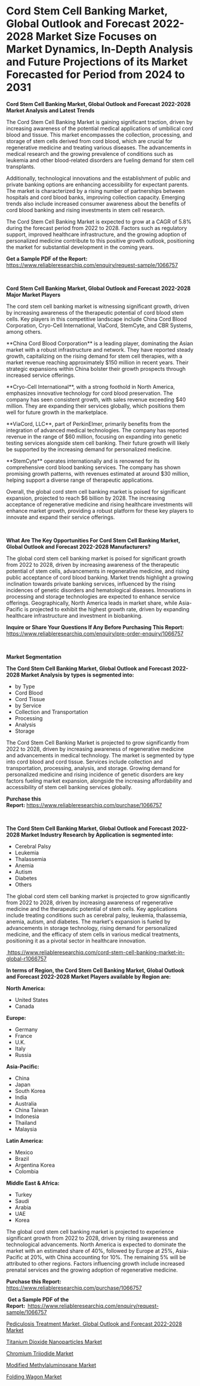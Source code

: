 <p><h1>Cord Stem Cell Banking Market, Global Outlook and Forecast 2022-2028 Market Size Focuses on Market Dynamics, In-Depth Analysis and Future Projections of its Market Forecasted for Period from 2024 to 2031</h1></p><p><strong>Cord Stem Cell Banking Market, Global Outlook and Forecast 2022-2028 Market Analysis and Latest Trends</strong></p>
<p><p>The Cord Stem Cell Banking Market is gaining significant traction, driven by increasing awareness of the potential medical applications of umbilical cord blood and tissue. This market encompasses the collection, processing, and storage of stem cells derived from cord blood, which are crucial for regenerative medicine and treating various diseases. The advancements in medical research and the growing prevalence of conditions such as leukemia and other blood-related disorders are fueling demand for stem cell transplants. </p><p>Additionally, technological innovations and the establishment of public and private banking options are enhancing accessibility for expectant parents. The market is characterized by a rising number of partnerships between hospitals and cord blood banks, improving collection capacity. Emerging trends also include increased consumer awareness about the benefits of cord blood banking and rising investments in stem cell research.</p><p>The Cord Stem Cell Banking Market is expected to grow at a CAGR of 5.8% during the forecast period from 2022 to 2028. Factors such as regulatory support, improved healthcare infrastructure, and the growing adoption of personalized medicine contribute to this positive growth outlook, positioning the market for substantial development in the coming years.</p></p>
<p><strong>Get a Sample PDF of the Report:&nbsp;</strong> <a href="https://www.reliableresearchiq.com/enquiry/request-sample/1066757">https://www.reliableresearchiq.com/enquiry/request-sample/1066757</a></p>
<p>&nbsp;</p>
<p><strong>Cord Stem Cell Banking Market, Global Outlook and Forecast 2022-2028 Major Market Players</strong></p>
<p><p>The cord stem cell banking market is witnessing significant growth, driven by increasing awareness of the therapeutic potential of cord blood stem cells. Key players in this competitive landscape include China Cord Blood Corporation, Cryo-Cell International, ViaCord, StemCyte, and CBR Systems, among others.</p><p>**China Cord Blood Corporation** is a leading player, dominating the Asian market with a robust infrastructure and network. They have reported steady growth, capitalizing on the rising demand for stem cell therapies, with a market revenue reaching approximately $150 million in recent years. Their strategic expansions within China bolster their growth prospects through increased service offerings.</p><p>**Cryo-Cell International**, with a strong foothold in North America, emphasizes innovative technology for cord blood preservation. The company has seen consistent growth, with sales revenue exceeding $40 million. They are expanding their services globally, which positions them well for future growth in the marketplace.</p><p>**ViaCord, LLC**, part of PerkinElmer, primarily benefits from the integration of advanced medical technologies. The company has reported revenue in the range of $60 million, focusing on expanding into genetic testing services alongside stem cell banking. Their future growth will likely be supported by the increasing demand for personalized medicine.</p><p>**StemCyte** operates internationally and is renowned for its comprehensive cord blood banking services. The company has shown promising growth patterns, with revenues estimated at around $30 million, helping support a diverse range of therapeutic applications.</p><p>Overall, the global cord stem cell banking market is poised for significant expansion, projected to reach $6 billion by 2028. The increasing acceptance of regenerative medicine and rising healthcare investments will enhance market growth, providing a robust platform for these key players to innovate and expand their service offerings.</p></p>
<p>&nbsp;</p>
<p><strong>What Are The Key Opportunities For Cord Stem Cell Banking Market, Global Outlook and Forecast 2022-2028 Manufacturers?</strong></p>
<p><p>The global cord stem cell banking market is poised for significant growth from 2022 to 2028, driven by increasing awareness of the therapeutic potential of stem cells, advancements in regenerative medicine, and rising public acceptance of cord blood banking. Market trends highlight a growing inclination towards private banking services, influenced by the rising incidences of genetic disorders and hematological diseases. Innovations in processing and storage technologies are expected to enhance service offerings. Geographically, North America leads in market share, while Asia-Pacific is projected to exhibit the highest growth rate, driven by expanding healthcare infrastructure and investment in biobanking.</p></p>
<p><strong>Inquire or Share Your Questions If Any Before Purchasing This Report:</strong> <a href="https://www.reliableresearchiq.com/enquiry/pre-order-enquiry/1066757">https://www.reliableresearchiq.com/enquiry/pre-order-enquiry/1066757</a></p>
<p>&nbsp;</p>
<p><strong>Market Segmentation</strong></p>
<p><strong>The Cord Stem Cell Banking Market, Global Outlook and Forecast 2022-2028 Market Analysis by types is segmented into:</strong></p>
<p><ul><li>by Type</li><li>Cord Blood</li><li>Cord Tissue</li><li>by Service</li><li>Collection and Transportation</li><li>Processing</li><li>Analysis</li><li>Storage</li></ul></p>
<p><p>The Cord Stem Cell Banking Market is projected to grow significantly from 2022 to 2028, driven by increasing awareness of regenerative medicine and advancements in medical technology. The market is segmented by type into cord blood and cord tissue. Services include collection and transportation, processing, analysis, and storage. Growing demand for personalized medicine and rising incidence of genetic disorders are key factors fueling market expansion, alongside the increasing affordability and accessibility of stem cell banking services globally.</p></p>
<p><strong>Purchase this Report:&nbsp;</strong><a href="https://www.reliableresearchiq.com/purchase/1066757">https://www.reliableresearchiq.com/purchase/1066757</a></p>
<p>&nbsp;</p>
<p><strong>The Cord Stem Cell Banking Market, Global Outlook and Forecast 2022-2028 Market Industry Research by Application is segmented into:</strong></p>
<p><ul><li>Cerebral Palsy</li><li>Leukemia</li><li>Thalassemia</li><li>Anemia</li><li>Autism</li><li>Diabetes</li><li>Others</li></ul></p>
<p><p>The global cord stem cell banking market is projected to grow significantly from 2022 to 2028, driven by increasing awareness of regenerative medicine and the therapeutic potential of stem cells. Key applications include treating conditions such as cerebral palsy, leukemia, thalassemia, anemia, autism, and diabetes. The market's expansion is fueled by advancements in storage technology, rising demand for personalized medicine, and the efficacy of stem cells in various medical treatments, positioning it as a pivotal sector in healthcare innovation.</p></p>
<p><a href="https://www.reliableresearchiq.com/cord-stem-cell-banking-market-in-global-r1066757">&nbsp;https://www.reliableresearchiq.com/cord-stem-cell-banking-market-in-global-r1066757</a></p>
<p><strong>In terms of Region, the Cord Stem Cell Banking Market, Global Outlook and Forecast 2022-2028 Market Players available by Region are:</strong></p>
<p>
    <p> <strong> North America: </strong>
        <ul>
            <li>United States</li>
            <li>Canada</li>
        </ul>
        </p> 
    <p> <strong> Europe: </strong>
        <ul>
            <li>Germany</li>
            <li>France</li>
            <li>U.K.</li>
            <li>Italy</li>
            <li>Russia</li>
        </ul>
        </p> 
    <p> <strong> Asia-Pacific: </strong>
        <ul>
            <li>China</li>
            <li>Japan</li>
            <li>South Korea</li>
            <li>India</li>
            <li>Australia</li>
            <li>China Taiwan</li>
            <li>Indonesia</li>
            <li>Thailand</li>
            <li>Malaysia</li>
        </ul>
        </p> 
    <p> <strong> Latin America: </strong>
        <ul>
            <li>Mexico</li>
            <li>Brazil</li>
            <li>Argentina Korea</li>
            <li>Colombia</li>
        </ul>
        </p> 
    <p> <strong> Middle East & Africa: </strong>
        <ul>
            <li>Turkey</li>
            <li>Saudi</li>
            <li>Arabia</li>
            <li>UAE</li>
            <li>Korea</li>
        </ul>
    </p>
    </p>
<p><p>The global cord stem cell banking market is projected to experience significant growth from 2022 to 2028, driven by rising awareness and technological advancements. North America is expected to dominate the market with an estimated share of 40%, followed by Europe at 25%, Asia-Pacific at 20%, with China accounting for 10%. The remaining 5% will be attributed to other regions. Factors influencing growth include increased prenatal services and the growing adoption of regenerative medicine.</p></p>
<p><strong>Purchase this Report: </strong><a href="https://www.reliableresearchiq.com/purchase/1066757">https://www.reliableresearchiq.com/purchase/1066757</a></p>
<p>&nbsp;<strong>Get a Sample PDF of the Report:&nbsp;&nbsp;</strong><a href="https://www.reliableresearchiq.com/enquiry/request-sample/1066757">https://www.reliableresearchiq.com/enquiry/request-sample/1066757</a></p>
<p><strong></strong></p>
<p><p><a href="https://github.com/MelgarBasny/Market-Research-Report-List-1/blob/main/pediculosis-treatment-market-global-outlook-and-forecast-2022-2028-market.md">Pediculosis Treatment Market, Global Outlook and Forecast 2022-2028 Market</a></p><p><a href="https://issuu.com/reportprime-2/docs/titanium-dioxide-nanoparticles-mark_76d10037fa5ac2">Titanium Dioxide Nanoparticles Market</a></p><p><a href="https://www.linkedin.com/pulse/chromium-triiodide-market-share-analysis-growth-trends-forecasts-da7mf?trackingId=gUFhpVVERzmr2xwHaVrB0Q%3D%3D">Chromium Triiodide Market</a></p><p><a href="https://medium.com/@shawnsmithv6981/this-report-aims-to-provide-a-comprehensive-presentation-of-the-global-market-for-modified-c9395517b179">Modified Methylaluminoxane Market</a></p><p><a href="https://www.linkedin.com/pulse/global-folding-wagon-market-trends-insights-growth-opportunities-rgdve?trackingId=A7twrnGyQ82bzXKEa0wDTg%3D%3D">Folding Wagon Market</a></p></p>